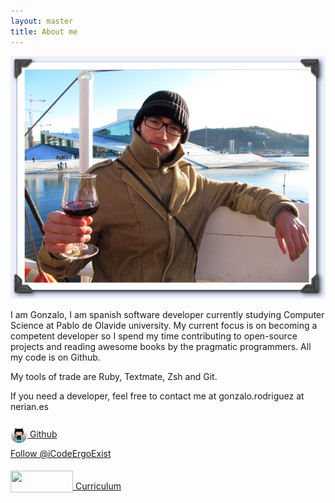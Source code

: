 ```yaml
---
layout: master
title: About me
---
```


<div style='text-align: center'><img src='/images/avatar2.png'/></div>

I am Gonzalo, I am spanish software developer currently studying Computer Science at Pablo de Olavide university. My current focus is on becoming a competent developer so I spend my time contributing to open-source projects and reading awesome books by the pragmatic programmers. All my code is on Github.

My tools of trade are Ruby, Textmate, Zsh and Git.

If you need a developer, feel free to contact me at gonzalo.rodriguez at nerian.es

<a href="https://github.com/Nerian" target='_blank'>
		<img class='second-image' STYLE="position:relative; top:9px" height="27" width="27" src="/images/github.png"/>
		Github
</a>

<a href="http://twitter.com/iCodeErgoExist" class="twitter-follow-button" data-show-count="false">Follow @iCodeErgoExist</a>
<script src="http://platform.twitter.com/widgets.js" type="text/javascript"></script>

<a href="http://careers.stackoverflow.com/nerian"
	target='_blank'>
	<img height="35" width="100" STYLE="position:relative; top:5px" src="http://sstatic.net/careers/Img/logo-careers-2-so.png?31e238"/>
	Curriculum
</a>